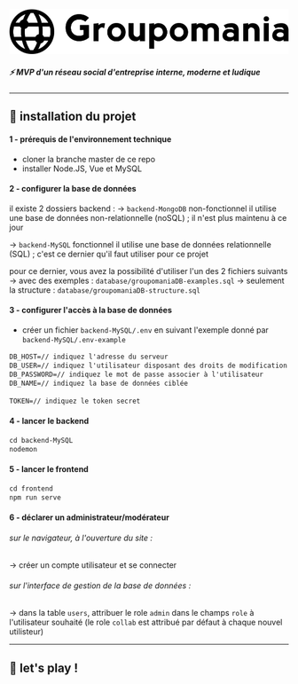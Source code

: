 
<img src="/frontend/src/assets/img/logo_groupomania.svg">

##### ⚡ MVP d'un réseau social d'entreprise interne, moderne et ludique
*****

## 🔨 installation du projet

#### 1 - prérequis de l'environnement technique
- cloner la branche master de ce repo
- installer Node.JS, Vue et MySQL

#### 2 - configurer la base de données

il existe 2 dossiers backend :
→ ```backend-MongoDB``` non-fonctionnel
il utilise une base de données non-relationnelle (noSQL) ;
il n'est plus maintenu à ce jour

→ ```backend-MySQL``` fonctionnel
il utilise une base de données relationnelle (SQL) ;
c'est ce dernier qu'il faut utiliser pour ce projet

pour ce dernier, vous avez la possibilité d'utiliser l'un des 2 fichiers suivants
→ avec des exemples : ```database/groupomaniaDB-examples.sql```
→ seulement la structure : ```database/groupomaniaDB-structure.sql```

#### 3 - configurer l'accès à la base de données

- créer un fichier ```backend-MySQL/.env``` en suivant l'exemple donné par ```backend-MySQL/.env-example```
```
DB_HOST=// indiquez l'adresse du serveur
DB_USER=// indiquez l'utilisateur disposant des droits de modification
DB_PASSWORD=// indiquez le mot de passe associer à l'utilisateur
DB_NAME=// indiquez la base de données ciblée

TOKEN=// indiquez le token secret
```

#### 4 - lancer le backend

```
cd backend-MySQL
nodemon
```

#### 5 - lancer le frontend

```
cd frontend
npm run serve
```

#### 6 - déclarer un administrateur/modérateur

###### sur le navigateur, à l'ouverture du site :
→ créer un compte utilisateur et se connecter

###### sur l'interface de gestion de la base de données :
→ dans la table ```users```, attribuer le role ```admin``` dans le champs ```role``` à l'utilisateur souhaité (le role ```collab``` est attribué par défaut à chaque nouvel utilisteur)

*****

## 🎈 let's play !